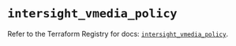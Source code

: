 # `intersight_vmedia_policy`

Refer to the Terraform Registry for docs: [`intersight_vmedia_policy`](https://registry.terraform.io/providers/ciscodevnet/intersight/1.0.71/docs/resources/vmedia_policy).
